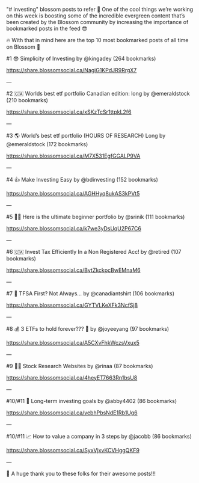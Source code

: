 "# investing" 
blossom posts to refer
🌳 One of the cool things we’re working on this week is boosting some of the incredible evergreen content that’s been created by the Blossom community by increasing the importance of bookmarked posts in the feed 😎 

🔥 With that in mind here are the top 10 most bookmarked posts of all time on Blossom 🌼 

#1 😎 Simplicity of Investing by @kingadey (264 bookmarks)

https://share.blossomsocial.ca/NagiG1KPdJR9RrgX7 

—

#2 🇨🇦 Worlds best etf portfolio Canadian edition: long by @emeraldstock (210 bookmarks)

https://share.blossomsocial.ca/xSKzTcSr1ttpkL2f6

—

#3 🌎 World’s best etf portfolio (HOURS OF RESEARCH) Long by @emeraldstock (172 bookmarks)

https://share.blossomsocial.ca/M7X531EgfGGALP9VA

—

#4 👍 Make Investing Easy by @bdinvesting (152 bookmarks)

https://share.blossomsocial.ca/AGHHyq8ukAS3kPVt5

—

#5 👶🏼 Here is the ultimate beginner portfolio by @srinik (111 bookmarks) 

https://share.blossomsocial.ca/k7we3yDsUqU2P67C6

—

#6 🇨🇦 Invest Tax Efficiently In a Non Registered Acc! by @retired (107 bookmarks)

https://share.blossomsocial.ca/BvtZkckpcBwEMnaM6

—

#7 🍁 TFSA First? Not Always… by @canadiantshirt (106 bookmarks)

https://share.blossomsocial.ca/GYTVLKeXFk3NcfSj8

—

#8 💰 3 ETFs to hold forever??? 👀 by @joyeeyang (97 bookmarks)

https://share.blossomsocial.ca/A5CXvFhkWczsVxux5

—

#9 👩‍💻 Stock Research Websites by @rinaa (87 bookmarks)

https://share.blossomsocial.ca/4heyET7663Rn1bsU8

—

#10/#11 🎯 Long-term investing goals by @abby4402 (86 bookmarks)

https://share.blossomsocial.ca/vebhPbsNdE1Rb1Ug6

—

#10/#11 📈 How to value a company in 3 steps by @jacobb (86 bookmarks)

https://share.blossomsocial.ca/SyxVjxvKCVHggQKF9

—

👏 A huge thank you to these folks for their awesome posts!!!
